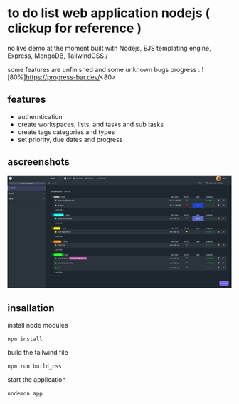 # to do list web application nodejs ( clickup for reference )
no live demo at the moment
built with Nodejs, EJS templating engine, Express, MongoDB, TailwindCSS
/

some features are unfinished and some unknown bugs
progress : ![80%]https://progress-bar.dev/<80>

## features
- autherntication
- create workspaces, lists, and tasks and sub tasks
- create tags categories and types
- set priority, due dates and progress


## ascreenshots
![image info](./images/main.png)

## insallation
install node modules
```
npm install
```
build the tailwind file 
```
npm run build_css
```
start the application
```
nodemon app
```